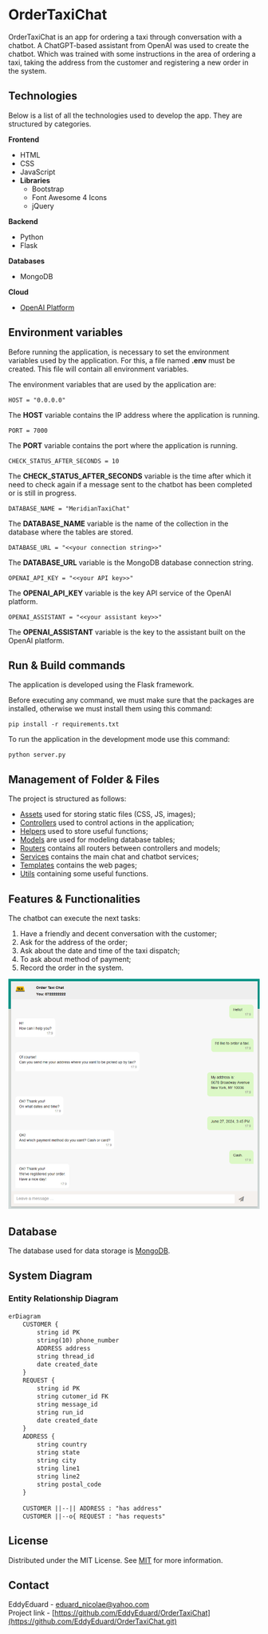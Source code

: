 # OrderTaxiChat

OrderTaxiChat is an app for ordering a taxi through conversation with a chatbot. A ChatGPT-based assistant from OpenAI was used to create the chatbot. Which was trained with some instructions in the area of ordering a taxi, taking the address from the customer and registering a new order in the system.

## Technologies

Below is a list of all the technologies used to develop the app. They are structured by categories.

**Frontend**
   - HTML
   - CSS
   - JavaScript
   - **Libraries**
     - Bootstrap
     - Font Awesome 4 Icons
     - jQuery

**Backend**
   - Python
   - Flask

**Databases**
   - MongoDB

**Cloud**
   - [OpenAI Platform](https://platform.openai.com/docs/overview)

## Environment variables

Before running the application, is necessary to set the environment variables used by the application. For this, a file named **.env** must be created. This file will contain all environment variables.

The environment variables that are used by the application are:

```
HOST = "0.0.0.0"
```

The **HOST** variable contains the IP address where the application is running.

```
PORT = 7000
```

The **PORT** variable contains the port where the application is running.

```
CHECK_STATUS_AFTER_SECONDS = 10
```

The **CHECK_STATUS_AFTER_SECONDS** variable is the time after which it need to check again if a message sent to the chatbot has been completed or is still in progress.

```
DATABASE_NAME = "MeridianTaxiChat"
```

The **DATABASE_NAME** variable is the name of the collection in the database where the tables are stored.

```
DATABASE_URL = "<<your connection string>>"
```

The **DATABASE_URL** variable is the MongoDB database connection string.

```
OPENAI_API_KEY = "<<your API key>>"
```

The **OPENAI_API_KEY** variable is the key API service of the OpenAI platform.

```
OPENAI_ASSISTANT = "<<your assistant key>>"
```

The **OPENAI_ASSISTANT** variable is the key to the assistant built on the OpenAI platform.

## Run & Build commands

The application is developed using the Flask framework.

Before executing any command, we must make sure that the packages are installed, otherwise we must install them using this command:
```
pip install -r requirements.txt
```

To run the application in the development mode use this command:
```
python server.py
```

## Management of Folder & Files

The project is structured as follows:

- [Assets](https://github.com/EddyEduard/OrderTaxiChat/tree/main/assets) used for storing static files (CSS, JS, images);
- [Controllers](https://github.com/EddyEduard/OrderTaxiChat/tree/main/controllers) used to control actions in the application;
- [Helpers](https://github.com/EddyEduard/OrderTaxiChat/tree/main/helpers) used to store useful functions;
- [Models](https://github.com/EddyEduard/OrderTaxiChat/tree/main/models) are used for modeling database tables;
- [Routers](https://github.com/EddyEduard/OrderTaxiChat/tree/main/routers) contains all routers between controllers and models;
- [Services](https://github.com/EddyEduard/OrderTaxiChat/tree/main/services) contains the main chat and chatbot services;
- [Templates](https://github.com/EddyEduard/OrderTaxiChat/tree/main/templates) contains the web pages;
- [Utils](https://github.com/EddyEduard/OrderTaxiChat/tree/main/utils) containing some useful functions.

## Features & Functionalities

The chatbot can execute the next tasks:

1. Have a friendly and decent conversation with the customer;
2. Ask for the address of the order;
3. Ask about the date and time of the taxi dispatch;
4. To ask about method of payment;
5. Record the order in the system.

![alt Conversation example](https://github.com/EddyEduard/OrderTaxiChat/blob/main/assets/img/conversation.png)

## Database

The database used for data storage is [MongoDB](https://www.mongodb.com/).

## System Diagram

### Entity Relationship Diagram

```mermaid
erDiagram
    CUSTOMER {
        string id PK
        string(10) phone_number
        ADDRESS address
        string thread_id
        date created_date
    }
    REQUEST {
        string id PK
        string cutomer_id FK
        string message_id
        string run_id
        date created_date
    }
    ADDRESS {
        string country
        string state
        string city
        string line1
        string line2
        string postal_code
    }

    CUSTOMER ||--|| ADDRESS : "has address"
    CUSTOMER ||--o{ REQUEST : "has requests"
```

## License
Distributed under the MIT License. See [MIT](https://github.com/EddyEduard/OrderTaxiChat/blob/master/LICENSE) for more information.

## Contact
EddyEduard - [eduard_nicolae@yahoo.com](mailTo:eduard_nicolae@yahoo.com)
\
Project link - [https://github.com/EddyEduard/OrderTaxiChat](https://github.com/EddyEduard/OrderTaxiChat.git)
